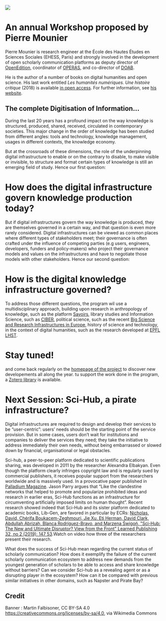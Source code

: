 <a href="https://juncture-digital.org"><img src="https://juncture-digital.org/images/ve-button.png"></a>

<param ve-config 
       title="GDKI - Introduction" 
       banner="https://upload.wikimedia.org/wikipedia/commons/a/ad/Cologne_Main_Station_May_2015.JPG" 
       layout="vertical"
       author="Pierre Mounier">

<!-- Entities discussed throughout the essay are typically defined before the essay text and
     are thus available in all text.  Entity identifiers (QIDs) can be found in either
     Wikipedia or Wikidata (https://www.wikidata.org)> -->
<param ve-entity eid="Q121359"> <!-- infrastructure -->
<param ve-entity eid="Q9081"> <!-- knowledge -->
<param ve-entity eid="Q179322"> <!-- digital -->

# An annual Workshop proposed by Pierre Mounier

Pierre Mounier is research engineer at the École des Hautes Études en Sciences Sociales (EHESS, Paris) and strongly involved in the development of open scholarly communication platforms as deputy director of [OpenEdition](https://openedition.org), coordinator of [OPERAS](http://operas-eu.org), and co-director of [DOAB](http://doabooks.org).
<param ve-image 
       label="Pierre Mounier" 
       description="Pierre Mounier" 
       license="Public Domain" 
       url="https://www.operas-eu.org/wp-content/uploads/2020/01/Pierre_Mounier.jpg">

He is the author of a number of books on digital humanities and open science. His last work entitled _Les humanités numériques. Une histoire critique_ (2018) is available [in open access](https://books.openedition.org/editionsmsh/12006?lang=en). For further information, see [his website](https://pierremounier.net).

## The complete Digitisation of Information...

During the last 20 years has a profound impact on the way knowledge is structured, produced, shared, received, circulated in contemporary societies. This major change in the order of knowledge has been studied from different angles: tools and technology, knowledge management, usages in different contexts, the knowledge economy.
<param ve-image
       label="Digitisation"
       description="Workshop for librarians 2019-06-04 JVK ČBu"
       license="Czeva, CC BY-SA 4.0, via Wikimedia Commons"
       url="https://upload.wikimedia.org/wikipedia/commons/b/b8/Workshop_for_librarians_2019-06-04_JVK_%C4%8CBu_03.jpg">

But at the crossroads of these dimensions, the role of the underpinning digital infrastructure to enable or on the contrary to disable, to make visible or invisible, to structure and format certain types of knowledge is still an emerging field of study. Hence our first question:
       
# How does the digital infrastructure govern knowledge production today?
       
But if digital infrastructures govern the way knowledge is produced, they are themselves governed in a certain way, and that question is even more rarely considered. Digital infrastructures can be viewed as common places where different types of stakeholders meet; their governance is often crafted under the influence of competing parties (e.g users, engineers, developers, funders and policy-makers) who project their governance models and values on the infrastructures and have to negotiate those models with other stakeholders. Hence our second question:

# How is the digital knowledge infrastructure governed?

To address those different questions, the program wil use a multidisciplinary approach, building upon  research in anthropology of knowledge, such as the platform [Savoirs](http://savoirs.app), library studies and Information Science, such as [CIBER](http://ciber-research.uk/harbingers.html), political science, such as the recent [Big Science and Research Infrastructures in Europe](https://www.e-elgar.com/shop/gbp/big-science-and-research-infrastructures-in-europe-9781839100000.html), history of science and technology, in the context of digital humanities, such as the research developed at [EPFL LHST](https://www.epfl.ch/labs/lhst/).
       <param ve-image
       label="Infrastructure"
       description="Map of Amsterdam around 1699-1706"
       license="public Domain"
       url="https://upload.wikimedia.org/wikipedia/commons/3/39/Map_of_Amsterdam_around_1699-1706.png">
       
  # Stay tuned! 
  
  and come back regularly on the [homepage of the project](http://https://piotrr70.github.io/GDKI) to discover new developements all along the year. tu support the work done in the program, a [Zotero library](https://www.zotero.org/piotrr/collections/3FI63UK7) is available.
  
  # Next Session: Sci-Hub, a pirate infrastructure?
  
 Digital infrastructures are required to design and develop their services to be “user-centric”: users’ needs should be the starting point of the service provision. But in some cases, users don’t wait for institutions and companies to deliver the services they need; they take the initiative to address immediately their own needs, without being embarrassed or slowed down by financial, organisational or legal obstacles.

Sci-hub, a peer-to-peer platform dedicated to scientific publications sharing, was developed in 2011 by the researcher Alexandra Elbakyan. Even though the platform clearly infringes copyright law and is regularly sued by commercial publishers, it receives popular support from the researchers worldwide and is massively used. In a provocative paper published in [Palladium Magazine](https://palladiummag.com/2021/09/24/a-world-without-sci-hub/). Jason Parry argues that “Like the clandestine networks that helped to promote and popularize prohibited ideas and research in earlier eras, Sci-Hub functions as an infrastructure for circumventing artificially imposed limits on human thought”. Recent research showed indeed that Sci-Hub and its sister platform dedicated to academic books, Lib-Gen, are favored in particular by ECRs: [Nicholas, David, Chérifa Boukacem-Zeghmouri, Jie Xu, Eti Herman, David Clark, Abdullah Abrizah, Blanca Rodríguez-Bravo, and Marzena Świgoń, "Sci-Hub: The New and Ultimate Disruptor? View from the Front" Learned Publishing 32, no 2 (2019): 147 53](https://onlinelibrary.wiley.com/doi/full/10.1002/leap.1206).Watch on video how three of the researchers present their research. <param ve-video id="Wwghl-J4la4" title="Sci-Hub Presentation">

What does the success of Sci-Hub mean regarding the current status of scholarly communication?
How does it exemplify the failure of the current scholarly communication ecosystem to address new demands from the youngest generation of scholars to be able to access and share knowledge without barriers?
Can we consider Sci-hub as a revealing agent or as a disrupting player in the ecosystem?
How can it be compared with previous similar initiatives in other domains, such as Napster and Pirate Bay?
       

## Credit

Banner : Martin Falbisoner, CC BY-SA 4.0 <https://creativecommons.org/licenses/by-sa/4.0>, via Wikimedia Commons

